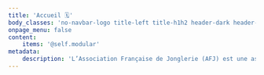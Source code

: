 ```yaml
---
title: 'Accueil 🗓️'
body_classes: 'no-navbar-logo title-left title-h1h2 header-dark header-transparent'
onpage_menu: false
content:
    items: '@self.modular'
metadata:
    description: 'L’Association Française de Jonglerie (AFJ) est une association à but non-lucratif,  qui souhaite fédérer et soutenir les organisations de manifestations culturelles de jonglage (conventions de jongle, rencontres…). À ce titre, elle a vocation à profiter aux jongleurs et aux jongleuses en France (voir plus largement, à la communauté de jonglerie francophones, et à celles et ceux qui viennent se joindre à leur compagnie).'
---
```


